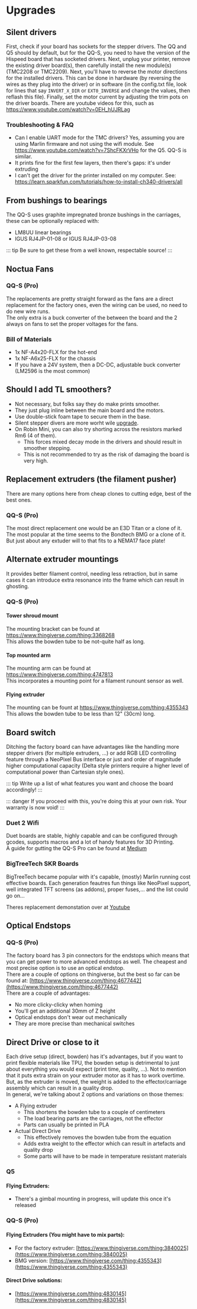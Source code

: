 # Upgrades

## Silent drivers <Badge text="easy"/> <Badge text="cheap"/>

First, check if your board has sockets for the stepper drivers. The QQ and Q5 should by default, but for the QQ-S, you need to have the version of the Hispeed board that has socketed drivers. Next, unplug your printer, remove the existing driver board(s), then carefully install the new module(s) (TMC2208 or TMC2209). Next, you'll have to reverse the motor directions for the installed drivers. This can be done in hardware (by reversing the wires as they plug into the driver) or in software (in the config.txt file, look for lines that say `INVERT_X_DIR` or `EXT0_INVERSE` and change the values, then reflash this file). Finally, set the motor current by adjusting the trim pots on the driver boards. There are youtube videos for this, such as <https://www.youtube.com/watch?v=0EH_hUJRLag>

### Troubleshooting & FAQ

- Can I enable UART mode for the TMC drivers?
  Yes, assuming you are using Marlin firmware and not using the wifi module. See <https://www.youtube.com/watch?v=7ShcFKXrVHo> for the Q5. QQ-S is similar.
- It prints fine for the first few layers, then there's gaps: it's under extruding
- I can't get the driver for the printer installed on my computer.
  See: <https://learn.sparkfun.com/tutorials/how-to-install-ch340-drivers/all>

## From bushings to bearings <Badge text="easy"/>

The QQ-S uses graphite impregnated bronze bushings in the carriages, these can be optionally replaced with:

- LM8UU linear bearings
- IGUS RJ4JP-01-08 or IGUS RJ4JP-03-08

::: tip
Be sure to get these from a well known, respectable source!
:::

## Noctua Fans <Badge text="medium"/>

### QQ-S (Pro)

The replacements are pretty straight forward as the fans are a direct replacement for the factory ones, even the wiring can be used, no need to do new wire runs.  
The only extra is a buck converter of the between the board and the 2 always on fans to set the proper voltages for the fans.

### Bill of Materials

- 1x NF-A4x20-FLX for the hot-end
- 1x NF-A6x25-FLX for the chassis
- If you have a 24V system, then a DC-DC, adjustable buck converter (LM2596 is the most common)

## Should I add TL smoothers?

- Not necessary, but folks say they do make prints smoother.
- They just plug inline between the main board and the motors.
- Use double-stick foam tape to secure them in the base.
- Silent stepper divers are more worht wile [upgrade](/guide/upgrades.html#silent-drivers).
- On Robin Mini, you can also try shorting across the resistors marked Rm6 (4 of them).
  - This forces mixed decay mode in the drivers and should result in smoother stepping.
  - This is not recommended to try as the risk of damaging the board is very high.

## Replacement extruders (the filament pusher) <Badge text="easy"/>

There are many options here from cheap clones to cutting edge, best of the best ones.

### QQ-S (Pro)

The most direct replacement one would be an E3D Titan or a clone of it.  
The most popular at the time seems to the Bondtech BMG or a clone of it.  
But just about any extuder will to that fits to a NEMA17 face plate!

## Alternate extruder mountings

It provides better filament control, needing less retraction, but in same cases it can introduce extra resonance into the frame which can result in ghosting.

### QQ-S (Pro)

#### Tower shroud mount

The mounting bracket can be found at <https://www.thingiverse.com/thing:3368268>  
This allows the bowden tube to be not-quite half as long.

#### Top mounted arm

The mounting arm can be found at <https://www.thingiverse.com/thing:4747813>  
This incorporates a mounting point for a filament runount sensor as well.

#### Flying extruder

The mounting can be fount at <https://www.thingiverse.com/thing:4355343>  
This allows the bowden tube to be less than 12" (30cm) long.

## Board switch

Ditching the factory board can have advantages like the handling more stepper drivers (for multiple extruders, ...) or add RGB LED controlling feature through a NeoPixel Bus interface or just and order of magnitude higher computational capacity (Delta style printers require a higher level of computational power than Cartesian style ones).

::: tip
Write up a list of what features you want and choose the board accordingly!
:::

::: danger
If you proceed with this, you're doing this at your own risk. Your warranty is now void!
:::

### Duet 2 Wifi <Badge text="challenging"/>

Duet boards are stable, highly capable and can be configured through gcodes, supports macros and a lot of handy features for 3D Printing.  
A guide for gutting the QQ-S Pro can be found at [Medium](https://meki.medium.com/flsun-qq-s-and-duet-2-wifi-91b9c5419668)

### BigTreeTech SKR Boards <Badge text="not so hard"/>

BigTreeTech became popular with it's capable, (mostly) Marlin running cost effective boards. Each generation feautres fun things like NeoPixel support, well integrated TFT screens (as addons), proper fuses,... and the list could go on...

Theres replacement demonstation over at [Youtube](https://www.youtube.com/watch?v=lo4q7uVZlwU&ab_channel=EEtransmit)

## Optical Endstops

### QQ-S (Pro) <Badge text="easy"/> <Badge text="cheap"/>

The factory board has 3 pin connectors for the endstops which means that you can get power to more advanced endstops as well. The cheapest and most precise option is to use an optical endstop.  
There are a couple of options on thingiverse, but the best so far can be found at: [https://www.thingiverse.com/thing:4677442](https://www.thingiverse.com/thing:4677442)  
There are a couple of advantages:

- No more clicky-clicky when homing
- You'll get an additional 30mm of Z height
- Optical endstops don't wear out mechanically
- They are more precise than mechanical switches

## Direct Drive or close to it

Each drive setup (direct, bowden) has it's advantages, but if you want to print flexible materials like TPU, the bowden setup is detrimental to just about everything you would expect (print time, quality, ...). Not to mention that it puts extra strain on your extruder motor as it has to work overtime.  
But, as the extruder is moved, the weight is added to the effector/carriage assembly which can result in a quality drop.  
In general, we're talking about 2 options and variations on those themes:
 * A Flying extruder
   * This shortens the bowden tube to a couple of centimeters
   * The load bearing parts are the carriages, not the effector
   * Parts can usually be printed in PLA
 * Actual Direct Drive 
   * This effectively removes the bowden tube from the equation
   * Adds extra weight to the effector which can result in artefacts and quality drop
   * Some parts will have to be made in temperature resistant materials

### Q5

#### Flying Extruders:
 * There's a gimbal mounting in progress, will update this once it's released

### QQ-S (Pro)

#### Flying Extruders (You might have to mix parts):
 * For the factory extruder: [https://www.thingiverse.com/thing:3840025](https://www.thingiverse.com/thing:3840025)
 * BMG version: [https://www.thingiverse.com/thing:4355343](https://www.thingiverse.com/thing:4355343)


#### Direct Drive solutions: 
 * [https://www.thingiverse.com/thing:4830145](https://www.thingiverse.com/thing:4830145)
